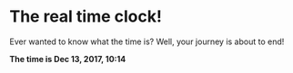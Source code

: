 # The real time clock!

Ever wanted to know what the time is? Well, your journey is about to end!

**The time is Dec 13, 2017, 10:14**